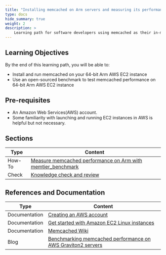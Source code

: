 ```yaml
---
title: "Installing memcached on Arm servers and measuring its performance" 
type: docs
hide_summary: true
weight: 2
description: >
    Learning path for software developers using memcached as their in-memory key-value store for mobile, web, gaming or e-Commerce applications running on Arm servers.  
---
```


## Learning Objectives 

By the end of this learning path, you will be able to:

* Install and run memcached on your 64-bit Arm AWS EC2 instance
* Use an open-sourced benchmark to test memcached performance on 64-bit Arm AWS EC2 instance


## Pre-requisites

* An Amazon Web Services(AWS) account. 
* Some familiarity with launching and running EC2 instances in AWS is helpful but not necessary.

## Sections

|          Type | Content                       |
| ---           | ---                                 |
| How-To        | [Measure memcached performance on Arm with memtier_benchmark](/cloud/memcached/memcached) |
| Check         | [Knowledge check and review](/cloud/memcached/knowledgecheck)                        |


## References and Documentation

| Type          | Content             |
| ---           | ---                 |
| Documentation | [Creating an AWS account](https://docs.aws.amazon.com/accounts/latest/reference/manage-acct-creating.html) |
| Documentation | [Get started with Amazon EC2 Linux instances](https://docs.aws.amazon.com/AWSEC2/latest/UserGuide/EC2_GetStarted.html)      |
| Documentation | [Memcached Wiki](https://github.com/memcached/memcached/wiki) |
| Blog          | [Benchmarking memcached performance on AWS Graviton2 servers](https://community.arm.com/arm-community-blogs/b/tools-software-ides-blog/posts/memcached-benchmarking-aws-graviton2-50-p-p-gains)|




